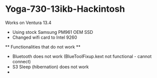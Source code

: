 # Yoga-730-13ikb-Hackintosh

Works on Ventura 13.4

- Using stock Samsung PM961 OEM SSD
- Changed wifi card to Intel 9260

** Functionalities that do not work ** 
- Bluetooth does not work (BlueToolFixup.kext not functional - cannot connect) 
- S3 Sleep (hibernation) does not work
- 

